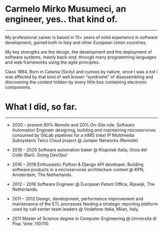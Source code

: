 # Carmelo Mirko Musumeci, an engineer, yes.. that kind of.
---

My professional career is based in 10+ years of solid experience in software development, gained both in Italy and other European Union countries.

My key strengths are the design, the development and the deployment of software systems, mainly back-end, through many programming languages and web frameworks using the agile principles.

Class 1984, Born in Catania (Sicily) and curious by nature, since I was a kid I was affected by that kind of well known “syndrome” of disassembling and discovering the content hidden by every little box containing electronic components.

# What I did, so far.
---

* 2020 – present
80% Remote and 20% On-Site role. Software Automation Engineer designing, building and maintaining microservices consumed by GitLab pipelines for a nIMS (next IP Multimedia Subsystem) Telco Cloud project @ Juniper Networks (Remote)

* 2018 – 2020
Software automation baker @ Klopotek Italia, Gioia del Colle (Bari). Going DevOps!

* 2016 – 2018
Enthusiastic Python & Django API developer. Building software products in a microservices architecture context @ KPN, Amsterdam, The Netherlands.

* 2012 – 2016
Software Engineer @ European Patent Office, Rijswijk, The Netherlands.

* 2011 – 2012
Design, development, performance improvement and maintenance of the ETL processes feeding a strategic reporting platform used by call center team leaders @ Vodafone Italia, Milan, Italy.

* 2011
Master of Science degree in Computer Engineering @ Università di Pisa. Vote: 110/110.

